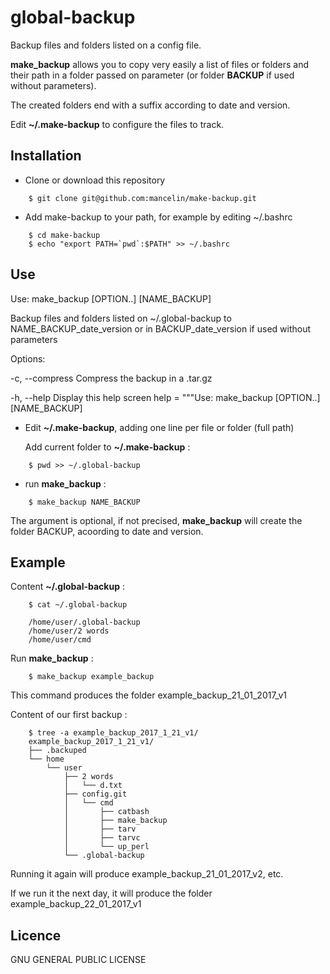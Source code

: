 # global-backup
Backup files and folders listed on a config file.


**make_backup** allows you to copy very easily a list of files or folders and their path in a folder passed on parameter (or folder **BACKUP** if used without parameters).

The created folders end with a suffix according to date and version.

Edit **~/.make-backup** to configure the files to track.

## Installation

* Clone or download this repository
```
    $ git clone git@github.com:mancelin/make-backup.git
```
* Add make-backup to your path, for example by editing ~/.bashrc
```
    $ cd make-backup
    $ echo "export PATH=`pwd`:$PATH" >> ~/.bashrc
```

## Use

Use: make_backup \[OPTION..] [NAME_BACKUP]

Backup files and folders listed on ~/.global-backup to NAME_BACKUP_date_version or in BACKUP_date_version if used without parameters

Options:

  -c, --compress        Compress the backup in a .tar.gz

  -h, --help            Display this help screen  help = """Use: make_backup \[OPTION..] [NAME_BACKUP]

* Edit **~/.make-backup**, adding one line per file or folder (full path)

  Add current folder to **~/.make-backup** :
```
    $ pwd >> ~/.global-backup
```

* run **make_backup** :
```
    $ make_backup NAME_BACKUP
```
The argument is optional, if not precised, **make_backup** will create the folder BACKUP, acoording to date and version.

## Example

Content **~/.global-backup** :
```
    $ cat ~/.global-backup

    /home/user/.global-backup
    /home/user/2 words
    /home/user/cmd
```

Run **make_backup** :
```
    $ make_backup example_backup
```

This command produces the folder example_backup_21_01_2017_v1

Content of our first backup :

```
    $ tree -a example_backup_2017_1_21_v1/
    example_backup_2017_1_21_v1/
    ├── .backuped
    └── home
        └── user
            ├── 2 words
            │   └── d.txt
            ├── config.git
            │   └── cmd
            │       ├── catbash
            │       ├── make_backup
            │       ├── tarv
            │       ├── tarvc
            │       └── up_perl
            └── .global-backup
```

Running it again will produce example_backup_21_01_2017_v2, etc.

If we run it the next day, it will produce the folder example_backup_22_01_2017_v1

## Licence
GNU GENERAL PUBLIC LICENSE
